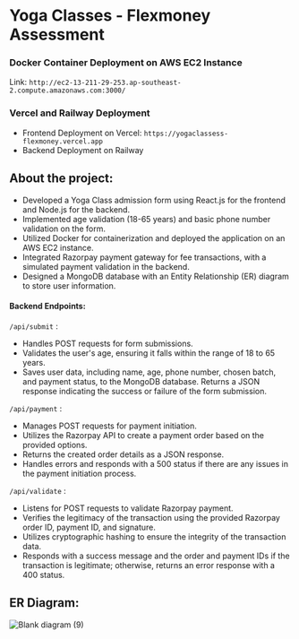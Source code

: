 # Yoga Classes - Flexmoney Assessment

### Docker Container Deployment on AWS EC2 Instance
Link: `http://ec2-13-211-29-253.ap-southeast-2.compute.amazonaws.com:3000/`

### Vercel and Railway Deployment
- Frontend Deployment on Vercel: `https://yogaclassess-flexmoney.vercel.app`
- Backend Deployment on Railway

## About the project:
- Developed a Yoga Class admission form using React.js for the frontend and Node.js for the backend.
- Implemented age validation (18-65 years) and basic phone number validation on the form.
- Utilized Docker for containerization and deployed the application on an AWS EC2 instance.
- Integrated Razorpay payment gateway for fee transactions, with a simulated payment validation in the backend.
- Designed a MongoDB database with an Entity Relationship (ER) diagram to store user information.

#### Backend Endpoints:
`/api/submit` :
- Handles POST requests for form submissions.
- Validates the user's age, ensuring it falls within the range of 18 to 65 years.
- Saves user data, including name, age, phone number, chosen batch, and payment status, to the MongoDB database.
Returns a JSON response indicating the success or failure of the form submission.

`/api/payment` :
- Manages POST requests for payment initiation.
- Utilizes the Razorpay API to create a payment order based on the provided options.
- Returns the created order details as a JSON response.
- Handles errors and responds with a 500 status if there are any issues in the payment initiation process.

`/api/validate` :
- Listens for POST requests to validate Razorpay payment.
- Verifies the legitimacy of the transaction using the provided Razorpay order ID, payment ID, and signature.
- Utilizes cryptographic hashing to ensure the integrity of the transaction data.
- Responds with a success message and the order and payment IDs if the transaction is legitimate; otherwise, returns an error response with a 400 status.

## ER Diagram:
![Blank diagram (9)](https://github.com/yana449/myassessment/assets/77925020/8c6d4d84-89b2-4556-8b7b-1bc2b1100f27)





